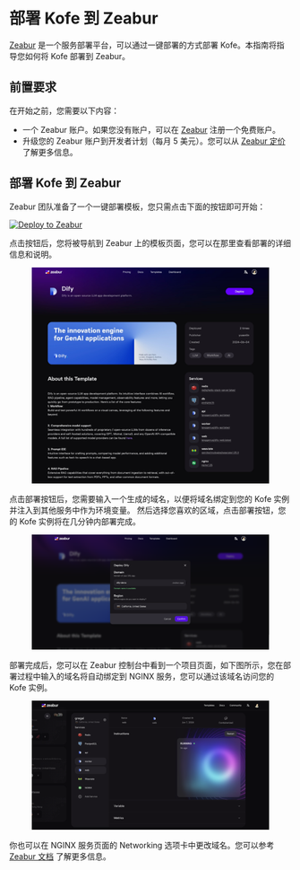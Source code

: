 # 部署 Kofe 到 Zeabur

[Zeabur](https://zeabur.com) 是一个服务部署平台，可以通过一键部署的方式部署 Kofe。本指南将指导您如何将 Kofe 部署到 Zeabur。

## 前置要求

在开始之前，您需要以下内容：

- 一个 Zeabur 账户。如果您没有账户，可以在 [Zeabur](https://zeabur.com/) 注册一个免费账户。
- 升级您的 Zeabur 账户到开发者计划（每月 5 美元）。您可以从 [Zeabur 定价](https://zeabur.com/pricing) 了解更多信息。

## 部署 Kofe 到 Zeabur

Zeabur 团队准备了一个一键部署模板，您只需点击下面的按钮即可开始：

[![Deploy to Zeabur](https://zeabur.com/button.svg)](https://zeabur.com/1D4DOW)

点击按钮后，您将被导航到 Zeabur 上的模板页面，您可以在那里查看部署的详细信息和说明。

<figure><img src="../../.gitbook/assets/zeabur-template-overview.jpeg" alt="Zeabur Template Overview"><figcaption></figcaption></figure>

点击部署按钮后，您需要输入一个生成的域名，以便将域名绑定到您的 Kofe 实例并注入到其他服务中作为环境变量。
然后选择您喜欢的区域，点击部署按钮，您的 Kofe 实例将在几分钟内部署完成。

<figure><img src="../../.gitbook/assets/zeabur-region-select.png" alt="Select Region"><figcaption></figcaption></figure>

部署完成后，您可以在 Zeabur 控制台中看到一个项目页面，如下图所示，您在部署过程中输入的域名将自动绑定到 NGINX 服务，您可以通过该域名访问您的 Kofe 实例。

<figure><img src="../../.gitbook/assets/zeabur-project.png" alt="Zeabur Project Overview"><figcaption></figcaption></figure>

你也可以在 NGINX 服务页面的 Networking 选项卡中更改域名。您可以参考 [Zeabur 文档](https://zeabur.com/docs/deploy/domain-binding) 了解更多信息。